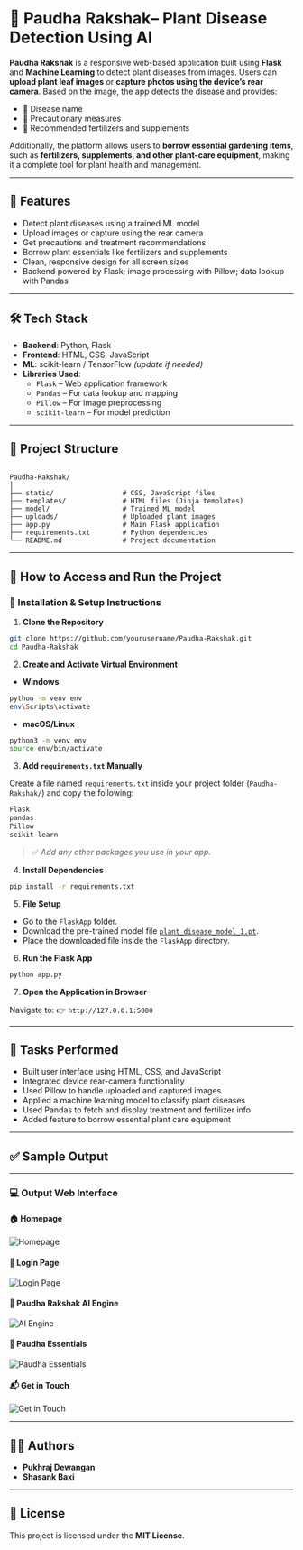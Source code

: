 
# 🌿 Paudha Rakshak– Plant Disease Detection Using AI

**Paudha Rakshak** is a responsive web-based application built using **Flask** and **Machine Learning** to detect plant diseases from images. Users can **upload plant leaf images** or **capture photos using the device’s rear camera**. Based on the image, the app detects the disease and provides:

- 🌱 Disease name  
- 💊 Precautionary measures  
- 🌾 Recommended fertilizers and supplements  

Additionally, the platform allows users to **borrow essential gardening items**, such as **fertilizers, supplements, and other plant-care equipment**, making it a complete tool for plant health and management.

---

## 📸 Features

- Detect plant diseases using a trained ML model
- Upload images or capture using the rear camera
- Get precautions and treatment recommendations
- Borrow plant essentials like fertilizers and supplements
- Clean, responsive design for all screen sizes
- Backend powered by Flask; image processing with Pillow; data lookup with Pandas

---

## 🛠️ Tech Stack

- **Backend**: Python, Flask
- **Frontend**: HTML, CSS, JavaScript
- **ML**: scikit-learn / TensorFlow *(update if needed)*
- **Libraries Used**:
  - `Flask` – Web application framework
  - `Pandas` – For data lookup and mapping
  - `Pillow` – For image preprocessing
  - `scikit-learn` – For model prediction

---

## 📁 Project Structure

```

Paudha-Rakshak/
│
├── static/                 # CSS, JavaScript files
├── templates/              # HTML files (Jinja templates)
├── model/                  # Trained ML model
├── uploads/                # Uploaded plant images
├── app.py                  # Main Flask application
├── requirements.txt        # Python dependencies
└── README.md               # Project documentation

````

---

## 🧪 How to Access and Run the Project

### 🔧 Installation & Setup Instructions

1. **Clone the Repository**
```bash
git clone https://github.com/yourusername/Paudha-Rakshak.git
cd Paudha-Rakshak
````

2. **Create and Activate Virtual Environment**

* **Windows**

```bash
python -m venv env
env\Scripts\activate
```

* **macOS/Linux**

```bash
python3 -m venv env
source env/bin/activate
```

3. **Add `requirements.txt` Manually**

Create a file named `requirements.txt` inside your project folder (`Paudha-Rakshak/`) and copy the following:

```txt
Flask
pandas
Pillow
scikit-learn
```

> ✅ *Add any other packages you use in your app.*

4. **Install Dependencies**

```bash
pip install -r requirements.txt
```

5. **File Setup**


* Go to the `FlaskApp` folder.
* Download the pre-trained model file [`plant_disease_model_1.pt`](https://drive.google.com/drive/folders/1ewJWAiduGuld_9oGSrTuLumg9y62qS6A).
* Place the downloaded file inside the `FlaskApp` directory.


6. **Run the Flask App**

```bash
python app.py
```

7. **Open the Application in Browser**

Navigate to:
👉 `http://127.0.0.1:5000`

---

## 🧾 Tasks Performed

* Built user interface using HTML, CSS, and JavaScript
* Integrated device rear-camera functionality
* Used Pillow to handle uploaded and captured images
* Applied a machine learning model to classify plant diseases
* Used Pandas to fetch and display treatment and fertilizer info
* Added feature to borrow essential plant care equipment

---

## ✅ Sample Output

---

### 💻 Output Web Interface

#### 🏠 Homepage

![Homepage](https://github.com/PukhrajDewangan22/Paudha_Rakshak/blob/main/output_images/Screenshot%20\(40\).png)

#### 🔐 Login Page

![Login Page](https://github.com/PukhrajDewangan22/Paudha_Rakshak/blob/main/output_images/Screenshot%20\(45\).png)

#### 🤖 Paudha Rakshak AI Engine

![AI Engine](https://github.com/PukhrajDewangan22/Paudha_Rakshak/blob/main/output_images/Screenshot%20\(41\).png)

#### 🌿 Paudha Essentials

![Paudha Essentials](https://github.com/PukhrajDewangan22/Paudha_Rakshak/blob/main/output_images/Screenshot%20\(42\).png)

#### 📬 Get in Touch

![Get in Touch](https://github.com/PukhrajDewangan22/Paudha_Rakshak/blob/main/output_images/Screenshot%20\(44\).png)

---

## 👨‍💻 Authors

* **Pukhraj Dewangan**
* **Shasank Baxi**

---

## 📃 License

This project is licensed under the **MIT License**.


